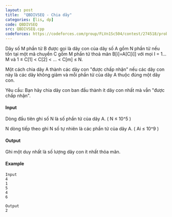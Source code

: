 ```yaml
---
layout: post
title:  "QBDIVSEQ - Chia dãy"
categories: [lis, dp]
code: QBDIVSEQ
src: QBDIVSEQ.cpp
codeforces: https://codeforces.com/group/FLVn1Sc504/contest/274518/problem/L
---
```




  


Dãy số M phần tử B được gọi là dãy con của dãy số A gồm N phần tử nếu tồn tại một mã chuyển C gồm M phần tử thoả mãn B\[i\]=A\[C\[i\]\] với mọi I = 1…M và 1 ≤ C\[1\] < C\[2\] < ... < C\[m\] ≤ N.

Một cách chia dãy A thành các dãy con "được chấp nhận" nếu các dãy con này là các dãy không giảm và mỗi phần tử của dãy A thuộc đúng một dãy con.

Yêu cầu: Bạn hãy chia dãy con ban đầu thành ít dãy con nhất mà vẫn "được chấp nhận".

#### Input

Dòng đầu tiên ghi số N là số phần tử của dãy A. ( N ≤ 10^5 )

N dòng tiếp theo ghi N số tự nhiên là các phần tử của dãy A. ( Ai ≤ 10^9 )

#### Output

Ghi một duy nhất là số lượng dãy con ít nhất thỏa mãn.

#### Example

```
Input
4
1
5
4
6

Output
2


```

<!--more-->

